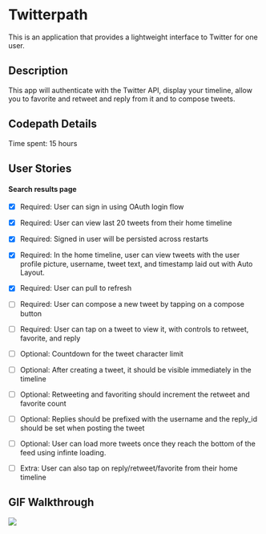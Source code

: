 # Twitterpath

This is an application that provides a lightweight interface to Twitter for one user.

## Description

This app will authenticate with the Twitter API, display your timeline, allow you to favorite and retweet and reply from it and to compose tweets.

## Codepath Details

Time spent: 15 hours

## User Stories

#### Search results page

* [x] Required: User can sign in using OAuth login flow
* [x] Required: User can view last 20 tweets from their home timeline
* [x] Required: Signed in user will be persisted across restarts
* [x] Required: In the home timeline, user can view tweets with the user profile picture, username, tweet text, and timestamp laid out with Auto Layout.
* [x] Required: User can pull to refresh
* [ ] Required: User can compose a new tweet by tapping on a compose button
* [ ] Required: User can tap on a tweet to view it, with controls to retweet, favorite, and reply
* [ ] Optional: Countdown for the tweet character limit
* [ ] Optional: After creating a tweet, it should be visible immediately in the timeline
* [ ] Optional: Retweeting and favoriting should increment the retweet and favorite count
* [ ] Optional: Replies should be prefixed with the username and the reply_id should be set when posting the tweet
* [ ] Optional: User can load more tweets once they reach the bottom of the feed using infinte loading.
* [ ] Extra: User can also tap on reply/retweet/favorite from their home timeline


## GIF Walkthrough

  ![](.gif)
